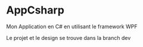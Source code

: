 # AppCsharp
Mon Application en C# en utilisant le framework WPF

Le projet et le design se trouve dans la branch dev
